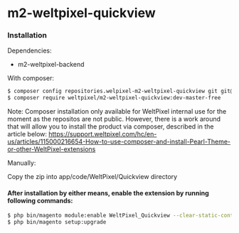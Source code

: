# m2-weltpixel-quickview

### Installation

Dependencies:
 - m2-weltpixel-backend

With composer:

```sh
$ composer config repositories.welpixel-m2-weltpixel-quickview git git@github.com:Weltpixel/m2-weltpixel-quickview.git
$ composer require weltpixel/m2-weltpixel-quickview:dev-master-free
```
Note: Composer installation only available for WeltPixel internal use for the moment as the repositos are not public. However, there is a work around that will allow you to install the product via composer, described in the article below: https://support.weltpixel.com/hc/en-us/articles/115000216654-How-to-use-composer-and-install-Pearl-Theme-or-other-WeltPixel-extensions


Manually:

Copy the zip into app/code/WeltPixel/Quickview directory


#### After installation by either means, enable the extension by running following commands:

```sh
$ php bin/magento module:enable WeltPixel_Quickview --clear-static-content
$ php bin/magento setup:upgrade
```
